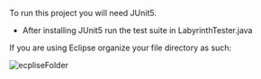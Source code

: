 To run this project you will need JUnit5.

- After installing JUnit5 run the test suite in LabyrinthTester.java

If you are using Eclipse organize your file directory as such:

![ecpliseFolder](https://user-images.githubusercontent.com/20212292/55780853-c2501f80-5a5d-11e9-90b0-0806fe43c7ee.JPG)
